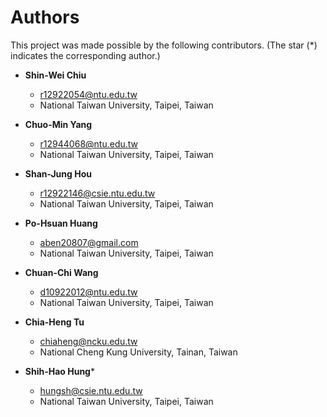 # Authors

This project was made possible by the following contributors.
(The star (*) indicates the corresponding author.)

* **Shin-Wei Chiu**
    * r12922054@ntu.edu.tw
    * National Taiwan University, Taipei, Taiwan

* **Chuo-Min Yang**
    * r12944068@ntu.edu.tw
    * National Taiwan University, Taipei, Taiwan

* **Shan-Jung Hou**
    * r12922146@csie.ntu.edu.tw
    * National Taiwan University, Taipei, Taiwan

* **Po-Hsuan Huang**
    * aben20807@gmail.com
    * National Taiwan University, Taipei, Taiwan

* **Chuan-Chi Wang**
    * d10922012@ntu.edu.tw
    * National Taiwan University, Taipei, Taiwan

* **Chia-Heng Tu**
    * chiaheng@ncku.edu.tw
    * National Cheng Kung University, Tainan, Taiwan

* **Shih-Hao Hung***
    * hungsh@csie.ntu.edu.tw
    * National Taiwan University, Taipei, Taiwan
